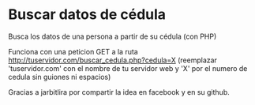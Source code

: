 # Buscar datos de cédula
Busca los datos de una persona a partir de su cédula (con PHP)

Funciona con una peticion GET a la ruta http://tuservidor.com/buscar_cedula.php?cedula=X (reemplazar 'tuservidor.com' con el nombre de tu servidor web y 'X' por el numero de cedula sin guiones ni espacios)

Gracias a jarbitlira por compartir la idea en facebook y en su github. 
